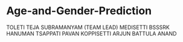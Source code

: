 # Age-and-Gender-Prediction
TOLETI TEJA SUBRAMANYAM (TEAM LEAD)
MEDISETTI BSSSRK HANUMAN 
TSAPPATI PAVAN 
KOPPISETTI ARJUN
BATTULA ANAND 
